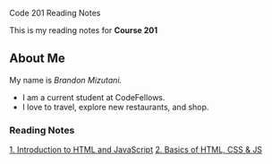 Code 201 Reading Notes

This is my reading notes for **Course 201**

## About Me

My name is *Brandon Mizutani.* 
- I am a current student at CodeFellows. 
- I love to travel, explore new restaurants, and shop.

### Reading Notes

[1. Introduction to HTML and JavaScript](reading01.md)
[2. Basics of HTML, CSS & JS](readingnote-02.md)
